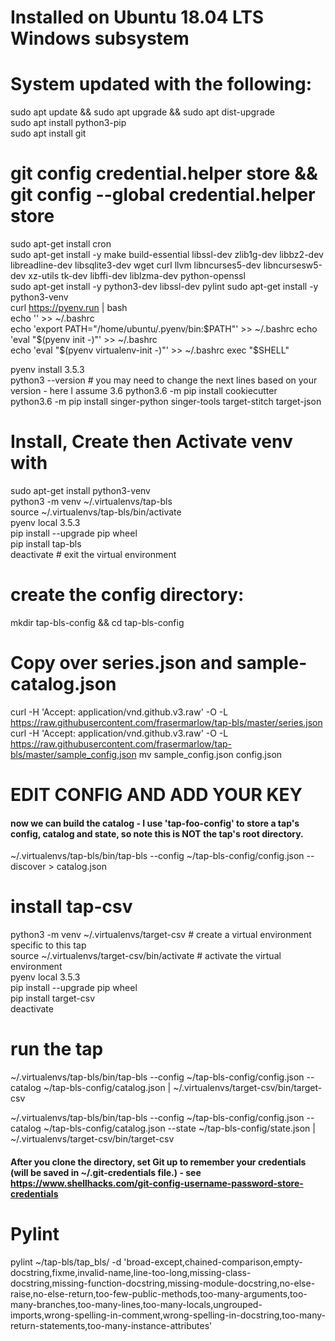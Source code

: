 # Installed on Ubuntu 18.04 LTS Windows subsystem
# System updated with the following:

sudo apt update && sudo apt upgrade && sudo apt dist-upgrade  
sudo apt install python3-pip  
sudo apt install git  
# git config credential.helper store && git config --global credential.helper store  
sudo apt-get install cron  
sudo apt-get install -y make build-essential libssl-dev zlib1g-dev libbz2-dev libreadline-dev libsqlite3-dev wget curl llvm libncurses5-dev libncursesw5-dev xz-utils tk-dev libffi-dev liblzma-dev python-openssl  
sudo apt-get install -y python3-dev libssl-dev pylint 
sudo apt-get install -y python3-venv  
curl https://pyenv.run | bash  
echo '' >> ~/.bashrc  
echo 'export PATH="/home/ubuntu/.pyenv/bin:$PATH"' >> ~/.bashrc  
echo 'eval "$(pyenv init -)"' >> ~/.bashrc  
echo 'eval "$(pyenv virtualenv-init -)"' >> ~/.bashrc  
exec "$SHELL"  

pyenv install 3.5.3  
python3 --version # you may need to change the next lines based on your version - here I assume 3.6
python3.6 -m pip install cookiecutter  
python3.6 -m pip install singer-python singer-tools target-stitch target-json  

# Install, Create then Activate venv with 
sudo apt-get install python3-venv  
python3 -m venv ~/.virtualenvs/tap-bls  
source ~/.virtualenvs/tap-bls/bin/activate  
pyenv local 3.5.3  
pip install --upgrade pip wheel  
pip install tap-bls  
deactivate # exit the virtual environment  

# create the config directory: 
mkdir tap-bls-config && cd tap-bls-config

# Copy over series.json and sample-catalog.json
curl -H 'Accept: application/vnd.github.v3.raw' -O -L https://raw.githubusercontent.com/frasermarlow/tap-bls/master/series.json
curl -H 'Accept: application/vnd.github.v3.raw' -O -L https://raw.githubusercontent.com/frasermarlow/tap-bls/master/sample_config.json
mv sample_config.json config.json

# EDIT CONFIG AND ADD YOUR KEY

#### now we can build the catalog - I use 'tap-foo-config' to store a tap's config, catalog and state, so note this is NOT the tap's root directory.
~/.virtualenvs/tap-bls/bin/tap-bls --config ~/tap-bls-config/config.json --discover > catalog.json    

# install tap-csv
python3 -m venv ~/.virtualenvs/target-csv      # create a virtual environment specific to this tap  
source ~/.virtualenvs/target-csv/bin/activate  # activate the virtual environment  
pyenv local 3.5.3  
pip install --upgrade pip wheel  
pip install target-csv  
deactivate  

# run the tap

~/.virtualenvs/tap-bls/bin/tap-bls --config ~/tap-bls-config/config.json --catalog ~/tap-bls-config/catalog.json | ~/.virtualenvs/target-csv/bin/target-csv  

~/.virtualenvs/tap-bls/bin/tap-bls --config ~/tap-bls-config/config.json --catalog ~/tap-bls-config/catalog.json --state ~/tap-bls-config/state.json  | ~/.virtualenvs/target-csv/bin/target-csv

#### After you clone the directory, set Git up to remember your credentials (will be saved in ~/.git-credentials file.) - see https://www.shellhacks.com/git-config-username-password-store-credentials

# Pylint

pylint ~/tap-bls/tap_bls/ -d 'broad-except,chained-comparison,empty-docstring,fixme,invalid-name,line-too-long,missing-class-docstring,missing-function-docstring,missing-module-docstring,no-else-raise,no-else-return,too-few-public-methods,too-many-arguments,too-many-branches,too-many-lines,too-many-locals,ungrouped-imports,wrong-spelling-in-comment,wrong-spelling-in-docstring,too-many-return-statements,too-many-instance-attributes'
